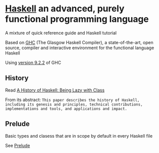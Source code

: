 # [Haskell](http://www.haskell.org/) an advanced, purely functional programming language

A mixture of quick reference guide and Haskell tutorial

Based on [GHC](https://www.haskell.org/ghc/) (The Glasgow Haskell Compiler), a state-of-the-art, open source, compiler and interactive environment for the functional language Haskell

Using [version 9.2.2](https://downloads.haskell.org/ghc/latest/docs/html/users_guide/index.html) of GHC

## History
Read [A History of Haskell: Being Lazy with Class](https://www.microsoft.com/en-us/research/wp-content/uploads/2016/07/history.pdf)

From its abstract:
`This paper describes the history of Haskell, including its genesis and principles, technical contributions, implementations and tools, and applications and impact.`

## Prelude

Basic types and clasess that are in scope by default in every Haskell file

See [Prelude](Prelude.md)
